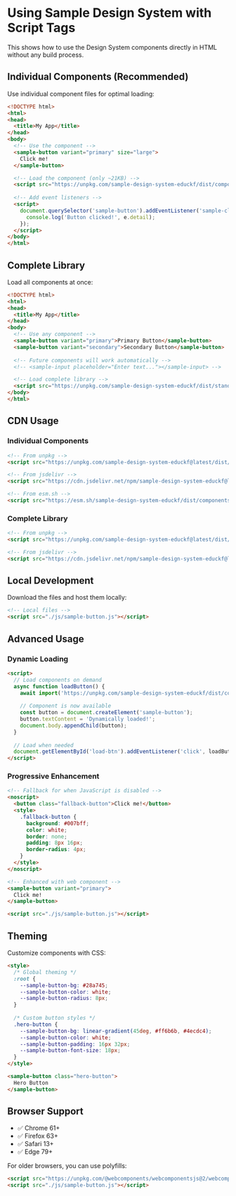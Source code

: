 # Using Sample Design System with Script Tags

This shows how to use the Design System components directly in HTML without any build process.

## Individual Components (Recommended)

Use individual component files for optimal loading:

```html
<!DOCTYPE html>
<html>
<head>
  <title>My App</title>
</head>
<body>
  <!-- Use the component -->
  <sample-button variant="primary" size="large">
    Click me!
  </sample-button>

  <!-- Load the component (only ~21KB) -->
  <script src="https://unpkg.com/sample-design-system-educkf/dist/components/sample-button.js"></script>
  
  <!-- Add event listeners -->
  <script>
    document.querySelector('sample-button').addEventListener('sample-click', (e) => {
      console.log('Button clicked!', e.detail);
    });
  </script>
</body>
</html>
```

## Complete Library

Load all components at once:

```html
<!DOCTYPE html>
<html>
<head>
  <title>My App</title>
</head>
<body>
  <!-- Use any component -->
  <sample-button variant="primary">Primary Button</sample-button>
  <sample-button variant="secondary">Secondary Button</sample-button>
  
  <!-- Future components will work automatically -->
  <!-- <sample-input placeholder="Enter text..."></sample-input> -->

  <!-- Load complete library -->
  <script src="https://unpkg.com/sample-design-system-educkf/dist/standalone/index.js"></script>
</body>
</html>
```

## CDN Usage

### Individual Components

```html
<!-- From unpkg -->
<script src="https://unpkg.com/sample-design-system-educkf@latest/dist/components/sample-button.js"></script>

<!-- From jsdelivr -->
<script src="https://cdn.jsdelivr.net/npm/sample-design-system-educkf@latest/dist/components/sample-button.js"></script>

<!-- From esm.sh -->
<script src="https://esm.sh/sample-design-system-educkf/dist/components/sample-button.js"></script>
```

### Complete Library

```html
<!-- From unpkg -->
<script src="https://unpkg.com/sample-design-system-educkf@latest/dist/standalone/index.js"></script>

<!-- From jsdelivr -->
<script src="https://cdn.jsdelivr.net/npm/sample-design-system-educkf@latest/dist/standalone/index.js"></script>
```

## Local Development

Download the files and host them locally:

```html
<!-- Local files -->
<script src="./js/sample-button.js"></script>
```

## Advanced Usage

### Dynamic Loading

```html
<script>
  // Load components on demand
  async function loadButton() {
    await import('https://unpkg.com/sample-design-system-educkf/dist/components/sample-button.js');
    
    // Component is now available
    const button = document.createElement('sample-button');
    button.textContent = 'Dynamically loaded!';
    document.body.appendChild(button);
  }
  
  // Load when needed
  document.getElementById('load-btn').addEventListener('click', loadButton);
</script>
```

### Progressive Enhancement

```html
<!-- Fallback for when JavaScript is disabled -->
<noscript>
  <button class="fallback-button">Click me!</button>
  <style>
    .fallback-button {
      background: #007bff;
      color: white;
      border: none;
      padding: 8px 16px;
      border-radius: 4px;
    }
  </style>
</noscript>

<!-- Enhanced with web component -->
<sample-button variant="primary">
  Click me!
</sample-button>

<script src="./js/sample-button.js"></script>
```

## Theming

Customize components with CSS:

```html
<style>
  /* Global theming */
  :root {
    --sample-button-bg: #28a745;
    --sample-button-color: white;
    --sample-button-radius: 8px;
  }
  
  /* Custom button styles */
  .hero-button {
    --sample-button-bg: linear-gradient(45deg, #ff6b6b, #4ecdc4);
    --sample-button-color: white;
    --sample-button-padding: 16px 32px;
    --sample-button-font-size: 18px;
  }
</style>

<sample-button class="hero-button">
  Hero Button
</sample-button>
```

## Browser Support

- ✅ Chrome 61+
- ✅ Firefox 63+
- ✅ Safari 13+
- ✅ Edge 79+

For older browsers, you can use polyfills:

```html
<script src="https://unpkg.com/@webcomponents/webcomponentsjs@2/webcomponents-bundle.js"></script>
<script src="./js/sample-button.js"></script>
``` 